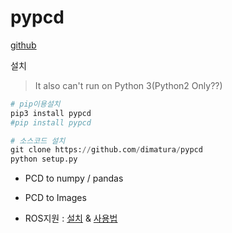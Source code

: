 # pypcd

[github](https://github.com/dimatura/pypcd)

설치 

> It also can't run on Python 3(Python2 Only??)



```python
# pip이용설치
pip3 install pypcd
#pip install pypcd

# 소스코드 설치 
git clone https://github.com/dimatura/pypcd
python setup.py

```

- PCD to numpy / pandas

- PCD to Images

- ROS지원 : [설치](https://github.com/dimatura/pypcd#using-with-ros) & [사용법]()


